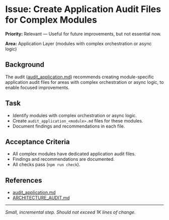 # Issue: Create Application Audit Files for Complex Modules

**Priority:** Relevant — Useful for future improvements, but not essential now.

**Area:** Application Layer (modules with complex orchestration or async logic)

## Background
The audit ([audit_application.md](../audit_application.md)) recommends creating module-specific application audit files for areas with complex orchestration or async logic, to enable focused improvements.

## Task
- Identify modules with complex orchestration or async logic.
- Create `audit_application_<module>.md` files for these modules.
- Document findings and recommendations in each file.

## Acceptance Criteria
- All complex modules have dedicated application audit files.
- Findings and recommendations are documented.
- All checks pass (`npm run check`).

## References
- [audit_application.md](../audit_application.md)
- [ARCHITECTURE_AUDIT.md](../ARCHITECTURE_AUDIT.md)

---
_Small, incremental step. Should not exceed 1K lines of change._
